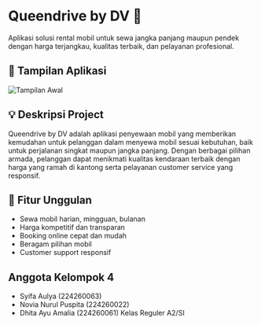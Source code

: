 # Queendrive by DV 🚗

Aplikasi solusi rental mobil untuk sewa jangka panjang maupun pendek dengan harga terjangkau, kualitas terbaik, dan pelayanan profesional.

## 📸 Tampilan Aplikasi

![Tampilan Awal](images/tampilan-1.jpg)

## 💡 Deskripsi Project

Queendrive by DV adalah aplikasi penyewaan mobil yang memberikan kemudahan untuk pelanggan dalam menyewa mobil sesuai kebutuhan, baik untuk perjalanan singkat maupun jangka panjang. Dengan berbagai pilihan armada, pelanggan dapat menikmati kualitas kendaraan terbaik dengan harga yang ramah di kantong serta pelayanan customer service yang responsif.

## 🚀 Fitur Unggulan

- Sewa mobil harian, mingguan, bulanan
- Harga kompetitif dan transparan
- Booking online cepat dan mudah
- Beragam pilihan mobil
- Customer support responsif

## Anggota Kelompok 4
- Syifa Aulya (224260063)
- Novia Nurul Puspita (224260022)
- Dhita Ayu Amalia (224260061)
  Kelas Reguler A2/SI



